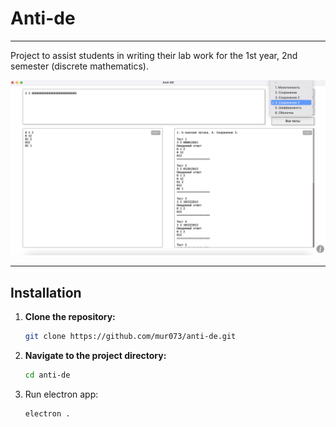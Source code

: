# Anti-de
***
 Project to assist students in writing their lab work for the 1st year, 2nd semester (discrete mathematics).

![Example of program](./renderer/images/example.png)

***

## Installation

1. **Clone the repository:**
   ```bash
   git clone https://github.com/mur073/anti-de.git
   ```
2. **Navigate to the project directory:**
   ```bash
   cd anti-de
   ```
3. Run electron app:
   ```bash
   electron .
   ```
